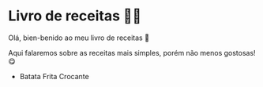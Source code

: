 # Livro de receitas :man_cook:

Olá, bien-benido ao meu livro de receitas :wave:

Aqui falaremos sobre as receitas mais simples, porém não menos gostosas! :yum:

- Batata Frita Crocante
